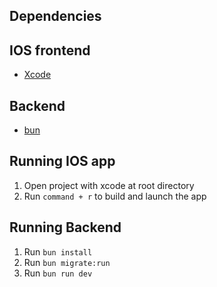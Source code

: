 ## Dependencies
## IOS frontend
- [Xcode](https://developer.apple.com/xcode/)
## Backend
- [bun](https://bun.sh/docs/installation)


## Running IOS app
1. Open project with xcode at root directory
2. Run `command + r` to build and launch the app

## Running Backend
1. Run `bun install`
2. Run `bun migrate:run`
3. Run `bun run dev`


